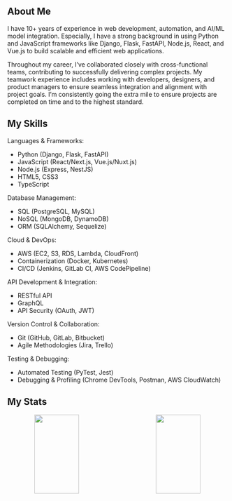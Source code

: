 ## About Me

I have 10+ years of experience in web development, automation, and AI/ML model integration. Especially, I have a strong background in using Python and JavaScript frameworks like Django, Flask, FastAPI, Node.js, React, and Vue.js to build scalable and efficient web applications.

Throughout my career, I’ve collaborated closely with cross-functional teams, contributing to successfully delivering complex projects. My teamwork experience includes working with developers, designers, and product managers to ensure seamless integration and alignment with project goals. I’m consistently going the extra mile to ensure projects are completed on time and to the highest standard.

## My Skills

Languages & Frameworks:
- Python (Django, Flask, FastAPI)
- JavaScript (React/Next.js, Vue.js/Nuxt.js)
- Node.js (Express, NestJS)
- HTML5, CSS3
- TypeScript

Database Management:
- SQL (PostgreSQL, MySQL)
- NoSQL (MongoDB, DynamoDB)
- ORM (SQLAlchemy, Sequelize)

Cloud & DevOps:
- AWS (EC2, S3, RDS, Lambda, CloudFront)
- Containerization (Docker, Kubernetes)
- CI/CD (Jenkins, GitLab CI, AWS CodePipeline)

API Development & Integration:
- RESTful API
- GraphQL
- API Security (OAuth, JWT)

Version Control & Collaboration:
- Git (GitHub, GitLab, Bitbucket)
- Agile Methodologies (Jira, Trello)

Testing & Debugging:
- Automated Testing (PyTest, Jest)
- Debugging & Profiling (Chrome DevTools, Postman, AWS CloudWatch)

## My Stats

<div align=center>
<a href="#" title="Go to Source">
      <img height="180em" align="left" width="45%" src="https://github-readme-stats.vercel.app/api?username=perez-carlos&show_icons=true&theme=react&border_color=00dafb&include_all_commits=true"/>
 </a>
<a href="#" title="Go to Source">
      <img height="180em" width="45%" align="right" src="http://github-readme-streak-stats.herokuapp.com?user=perez-carlos&theme=react&border=00dafb&fire=DDB80F"/>
 </a>
</div>
